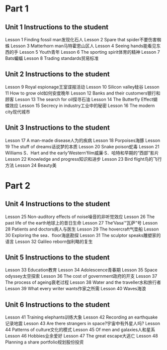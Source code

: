 # Part 1

## Unit 1 Instructions to the student
Lesson 1 Finding fossil man发现化石人
Lesson 2 Spare that spider不要伤害蜘蛛
Lesson 3 Matterhorn man马特霍恩山区人
Lesson 4 Seeing hands能看见东西的手
Lesson 5 Youth青年
Lesson 6 The sporting spirit体育的精神
Lesson 7 Bats蝙蝠
Lesson 8 Trading standards贸易标准

## Unit 2 Instructions to the student
Lesson 9 Royal espionage王室谍报活动
Lesson 10 Silicon valley硅谷
Lesson 11 How to grow old如何安度晚年
Lesson 12 Banks and their customers银行和顾客
Lesson 13 The search for oil探寻石油
Lesson 14 The Butterfly Effect蝴蝶效应
Lesson 15 Secrecy in industry工业中的秘密
Lesson 16 The modern city现代城市

## Unit 3 Instructions to the student
Lesson 17 A man-made disease人为的疾病
Lesson 18 Porpoises海豚
Lesson 19 The stuff of dreams话说梦的本质
Lesson 20 Snake poison蛇毒
Lesson 21 Williams S．Hart and the early‘Western’film威廉·S．哈特和早期的“西部”影片
Lesson 22 Knowledge and progress知识和进步
Lesson 23 Bird flight鸟的飞行方法
Lesson 24 Beauty美


# Part 2

## Unit 4 Instructions to the student
Lesson 25 Non-auditory effects of noise噪音的非听觉效应
Lesson 26 The past life of the earth地球上的昔日生命
Lesson 27 The‘Vasa’“瓦萨”号
Lesson 28 Patients and doctors病人与医生
Lesson 29 The hovercraft气垫船
Lesson 30 Exploring the sea．floor海底勘探
Lesson 31 The sculptor speaks雕塑家的语言
Lesson 32 Galileo reborn伽利略的复生

## Unit 5 Instructions to the student
Lesson 33 Education教育
Lesson 34 Adolescence青春期
Lesson 35 Space odyssey太空探索
Lesson 36 The cost of government政府的开支
Lesson 37 The process of ageing衰老过程
Lesson 38 Water and the traveller水和旅行者
Lesson 39 What every writer wants作家之所需
Lesson 40 Waves海浪

## Unit 6 Instructions to the student
Lesson 41 Training elephants训练大象
Lesson 42 Recording an earthquake记录地震
Lesson 43 Are there strangers in space?宇宙中有外星人吗?
Lesson 44 Patterns of culture文化的模式
Lesson 45 Of men and galaxies人和星系
Lesson 46 Hobbies业余爱好
Lesson 47 The great escape大逃亡
Lesson 48 Planning a share portfolio规划股份投资